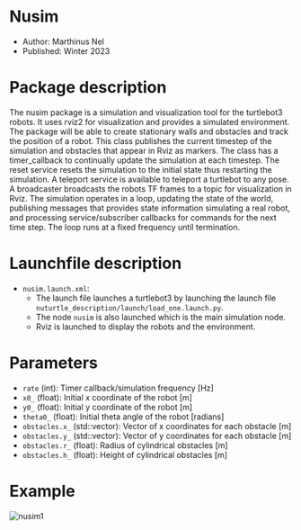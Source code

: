 # Nusim
* Author: Marthinus Nel
* Published: Winter 2023
# Package description
The nusim package is a simulation and visualization tool for the turtlebot3 robots.
It uses rviz2 for visualization and provides a simulated environment. The package
will be able to create stationary walls and obstacles and track the position of a
robot. This class publishes the current timestep of the simulation and obstacles that
appear in Rviz as markers. The class has a timer_callback to continually update the
simulation at each timestep. The reset service resets the simulation to the initial
state thus restarting the simulation. A teleport service is available to teleport a
turtlebot to any pose. A broadcaster broadcasts the robots TF frames to a topic for
visualization in Rviz. The simulation operates in a loop, updating the state of the
world, publishing messages that provides state information simulating a real robot,
and processing service/subscriber callbacks for commands for the next time step. The
loop runs at a fixed frequency until termination.

# Launchfile description
- `nusim.launch.xml`:
    * The launch file launches a turtlebot3 by launching the launch file
      `nuturtle_description/launch/load_one.launch.py`.
    * The node `nusim` is also launched which is the main simulation node.
    * Rviz is launched to display the robots and the environment.

# Parameters
* ```rate``` (int): Timer callback/simulation frequency [Hz]
* ```x0_``` (float): Initial x coordinate of the robot [m]
* ```y0_``` (float): Initial y coordinate of the robot [m]
* ```theta0_``` (float): Initial theta angle of the robot [radians]
* ```obstacles.x_``` (std::vector<double>): Vector of x coordinates for each obstacle [m]
* ```obstacles.y_``` (std::vector<double>): Vector of y coordinates for each obstacle [m]
* ```obstacles.r_``` (float): Radius of cylindrical obstacles [m]
* ```obstacles.h_``` (float): Height of cylindrical obstacles [m]

# Example

![nusim1](https://user-images.githubusercontent.com/60977336/213889349-1d9f9921-aff3-4881-8608-860486bf1bc1.png)
